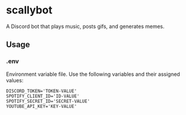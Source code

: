 # scallybot

A Discord bot that plays music, posts gifs, and generates memes.

## Usage

### .env

Environment variable file. Use the following variables and their assigned values:

```
DISCORD_TOKEN='TOKEN-VALUE'
SPOTIFY_CLIENT_ID='ID-VALUE'
SPOTIFY_SECRET_ID='SECRET-VALUE'
YOUTUBE_API_KEY='KEY-VALUE'
```
